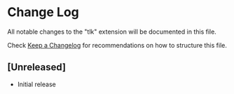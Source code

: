 # Change Log

All notable changes to the "tlk" extension will be documented in this file.

Check [Keep a Changelog](http://keepachangelog.com/) for recommendations on how to structure this file.

## [Unreleased]

- Initial release